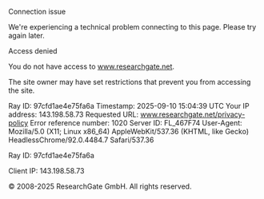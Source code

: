 Connection issue

We're experiencing a technical problem connecting to this page. Please try again later.

Access denied

You do not have access to www.researchgate.net.

The site owner may have set restrictions that prevent you from accessing the site.

Ray ID: 97cfd1ae4e75fa6a
Timestamp: 2025-09-10 15:04:39 UTC
Your IP address: 143.198.58.73
Requested URL: www.researchgate.net/privacy-policy
Error reference number: 1020
Server ID: FL_467F74
User-Agent: Mozilla/5.0 (X11; Linux x86_64) AppleWebKit/537.36 (KHTML, like Gecko) HeadlessChrome/92.0.4484.7 Safari/537.36

Ray ID: 97cfd1ae4e75fa6a

Client IP: 143.198.58.73

© 2008-2025 ResearchGate GmbH. All rights reserved.